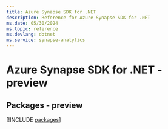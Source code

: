 ```yaml
---
title: Azure Synapse SDK for .NET
description: Reference for Azure Synapse SDK for .NET
ms.date: 05/30/2024
ms.topic: reference
ms.devlang: dotnet
ms.service: synapse-analytics
---
```

# Azure Synapse SDK for .NET - preview
## Packages - preview
[!INCLUDE [packages](synapse-index.md)]